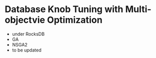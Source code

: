 # Database Knob Tuning with Multi-objectvie Optimization
- under RocksDB
- GA
- NSGA2
- to be updated
